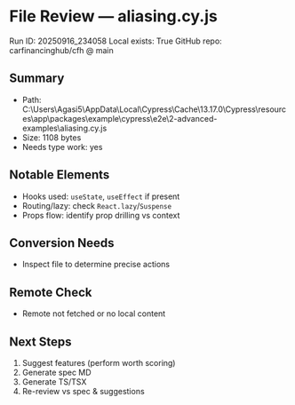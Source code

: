 # File Review — aliasing.cy.js
Run ID: 20250916_234058
Local exists: True
GitHub repo: carfinancinghub/cfh @ main

## Summary
- Path: C:\Users\Agasi5\AppData\Local\Cypress\Cache\13.17.0\Cypress\resources\app\packages\example\cypress\e2e\2-advanced-examples\aliasing.cy.js
- Size: 1108 bytes
- Needs type work: yes

## Notable Elements
- Hooks used: `useState`, `useEffect` if present
- Routing/lazy: check `React.lazy`/`Suspense`
- Props flow: identify prop drilling vs context

## Conversion Needs
- Inspect file to determine precise actions

## Remote Check
- Remote not fetched or no local content

## Next Steps
1) Suggest features (perform worth scoring)
2) Generate spec MD
3) Generate TS/TSX
4) Re-review vs spec & suggestions
